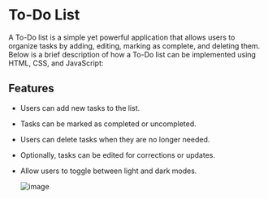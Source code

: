# To-Do List
A To-Do list is a simple yet powerful application that allows users to organize tasks by adding, editing, marking as complete, and deleting them. Below is a brief description of how a To-Do list can be implemented using HTML, CSS, and JavaScript:

## Features
- Users can add new tasks to the list.
- Tasks can be marked as completed or uncompleted.
- Users can delete tasks when they are no longer needed.
- Optionally, tasks can be edited for corrections or updates.
- Allow users to toggle between light and dark modes.

  ![image](https://github.com/user-attachments/assets/94d59529-67a1-44f4-94c4-bc2dcc1d3d4e)
